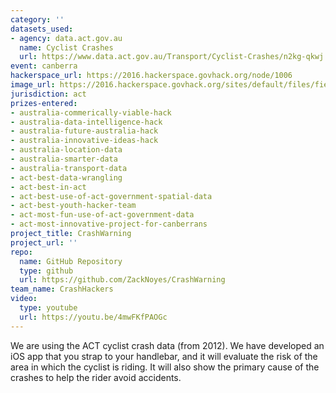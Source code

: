 ```yaml
---
category: ''
datasets_used:
- agency: data.act.gov.au
  name: Cyclist Crashes
  url: https://www.data.act.gov.au/Transport/Cyclist-Crashes/n2kg-qkwj
event: canberra
hackerspace_url: https://2016.hackerspace.govhack.org/node/1006
image_url: https://2016.hackerspace.govhack.org/sites/default/files/field/image/CrashWarning.png
jurisdiction: act
prizes-entered:
- australia-commerically-viable-hack
- australia-data-intelligence-hack
- australia-future-australia-hack
- australia-innovative-ideas-hack
- australia-location-data
- australia-smarter-data
- australia-transport-data
- act-best-data-wrangling
- act-best-in-act
- act-best-use-of-act-government-spatial-data
- act-best-youth-hacker-team
- act-most-fun-use-of-act-government-data
- act-most-innovative-project-for-canberrans
project_title: CrashWarning
project_url: ''
repo:
  name: GitHub Repository
  type: github
  url: https://github.com/ZackNoyes/CrashWarning
team_name: CrashHackers
video:
  type: youtube
  url: https://youtu.be/4mwFKfPAOGc
---
```


We are using the ACT cyclist crash data (from 2012). We have developed an iOS app that you strap to your handlebar, and it will evaluate the risk of the area in which the cyclist is riding. It will also show the primary cause of the crashes to help the rider avoid accidents.